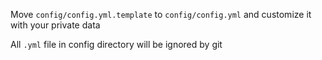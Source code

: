 Move `config/config.yml.template` to `config/config.yml` and customize it with your private data

All `.yml` file in config directory will be ignored by git